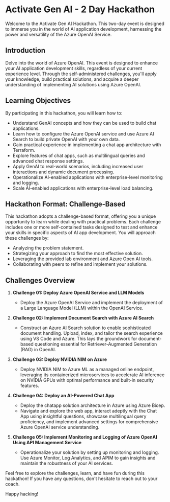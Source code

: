 # Activate Gen AI - 2 Day Hackathon

Welcome to the Activate Gen AI Hackathon. This two-day event is designed to immerse you in the world of AI application development, harnessing the power and versatility of the Azure OpenAI Service.

## Introduction

Delve into the world of Azure OpenAI. This event is designed to enhance your AI application development skills, regardless of your current experience level. Through the self-administered challenges, you'll apply your knowledge, build practical solutions, and acquire a deeper understanding of implementing AI solutions using Azure OpenAI.

## Learning Objectives

By participating in this hackathon, you will learn how to:

- Understand GenAI concepts and how they can be used to build chat applications.
- Learn how to configure the Azure OpenAI service and use Azure AI Search to build private OpenAI with your own data.
- Gain practical experience in implementing a chat app architecture with Terraform.
- Explore features of chat apps, such as multilingual queries and advanced chat response settings.
- Apply GenAI to real-world scenarios, including increased user interactions and dynamic document processing.
- Operationalize AI-enabled applications with enterprise-level monitoring and logging.
- Scale AI-enabled applications with enterprise-level load balancing.


## Hackathon Format: Challenge-Based

This hackathon adopts a challenge-based format, offering you a unique opportunity to learn while dealing with practical problems. Each challenge includes one or more self-contained tasks designed to test and enhance your skills in specific aspects of AI app development. You will approach these challenges by:

- Analyzing the problem statement.
- Strategizing your approach to find the most effective solution.
- Leveraging the provided lab environment and Azure Open AI tools.
- Collaborating with peers to refine and implement your solutions.

## Challenges Overview

1. **Challenge 01: Deploy Azure OpenAI Service and LLM Models**
   - Deploy the Azure OpenAI Service and implement the deployment of a Large Language Model (LLM) within the OpenAI Service.
     
2. **Challenge 02: Implement Document Search with Azure AI Search**
   - Construct an Azure AI Search solution to enable sophisticated document handling. Upload, index, and tailor the search experience using VS Code and Azure. This lays the groundwork for document-based questioning essential for Retriever-Augmented Generation (RAG) in OpenAI.

3. **Challenge 03: Deploy NVIDIA NIM on Azure**
   - Deploy NVIDIA NIM to Azure ML as a managed online endpoint, leveraging its containerized microservices to accelerate AI inference on NVIDIA GPUs with optimal performance and built-in security features.
          
4. **Challenge 04: Deploy an AI-Powered Chat App**
   - Deploy the chatapp solution architecture in Azure using Azure Bicep.
   - Navigate and explore the web app, interact adeptly with the Chat App using insightful questions, showcase multilingual query proficiency, and implement advanced settings for comprehensive Azure OpenAI service understanding.
     
5. **Challenge 05: Implement Monitoring and Logging of Azure OpenAI Using API Management Service**
   - Operationalize your solution by setting up monitoring and logging. Use Azure Monitor, Log Analytics, and APIM to gain insights and maintain the robustness of your AI services.

Feel free to explore the challenges, learn, and have fun during this hackathon! If you have any questions, don't hesitate to reach out to your coach.

Happy hacking!
